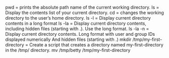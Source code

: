 pwd = prints the absolute path name of the current working directory.
ls = Display the contents list of your current directory.
cd = changes the working directory to the user’s home directory.
ls -l = Display current directory contents in a long format
ls -la = Display current directory contents, including hidden files (starting with .). Use the long format.
ls -la -n = Display current directory contents.
               Long format
               with user and group IDs displayed numerically
               And hidden files (starting with .)
mkdir /tmp/my-first-directory = Create a script that creates a directory named my-first-directory in the /tmp/ directory.
mv /tmp/betty /tmp/my-first-directory

